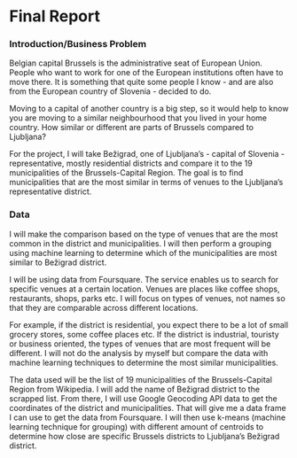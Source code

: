 <h1>Final Report</h1>

<h3>Introduction/Business Problem</h3>
Belgian capital Brussels is the administrative seat of European Union. People who want to work for one of the European institutions often have to move there. It is something that quite some people I know - and are also from the European country of Slovenia - decided to do.

Moving to a capital of another country is a big step, so it would help to know you are moving to a similar neighbourhood that you lived in your home country. How similar or different are parts of Brussels compared to Ljubljana?

For the project, I will take Bežigrad, one of Ljubljana’s - capital of Slovenia - representative, mostly residential districts and compare it to the 19 municipalities of the Brussels-Capital Region. The goal is to find municipalities that are the most similar in terms of venues to the Ljubljana’s representative district.

<h3>Data</h3>
I will make the comparison based on the type of venues that are the most common in the district and municipalities. I will then perform a grouping using machine learning to determine which of the municipalities are most similar to Bežigrad district.

I will be using data from Foursquare. The service enables us to search for specific venues at a certain location. Venues are places like coffee shops, restaurants, shops, parks etc. I will focus on types of venues, not names so that they are comparable across different locations.

For example, if the district is residential, you expect there to be a lot of small grocery stores, some coffee places etc. If the district is industrial, touristy or business oriented, the types of venues that are most frequent will be different. I will not do the analysis by myself but compare the data with machine learning techniques to determine the most similar municipalities.

The data used will be the list of 19 municipalities of the Brussels-Capital Region from Wikipedia. I will add the name of Bežigrad district to the scrapped list. From there, I will use Google Geocoding API data to get the coordinates of the district and municipalities. That will give me a data frame I can use to get the data from Foursquare. I will then use k-means (machine learning technique for grouping) with different amount of centroids to determine how close are specific Brussels districts to Ljubljana’s Bežigrad district.
